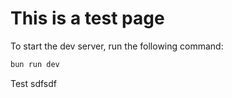 # This is a test page

To start the dev server, run the following command:

```bash
bun run dev
```

Test sdfsdf